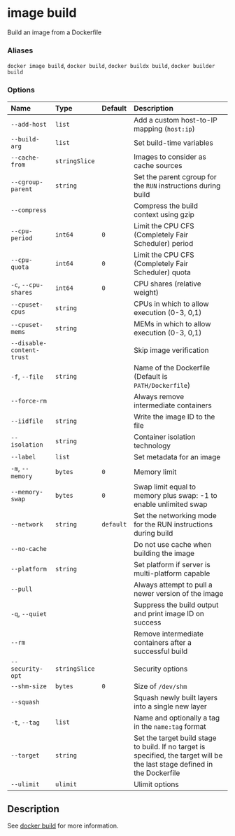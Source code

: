 # image build

<!---MARKER_GEN_START-->
Build an image from a Dockerfile

### Aliases

`docker image build`, `docker build`, `docker buildx build`, `docker builder build`

### Options

| Name                      | Type          | Default   | Description                                                                                                                 |
|:--------------------------|:--------------|:----------|:----------------------------------------------------------------------------------------------------------------------------|
| `--add-host`              | `list`        |           | Add a custom host-to-IP mapping (`host:ip`)                                                                                 |
| `--build-arg`             | `list`        |           | Set build-time variables                                                                                                    |
| `--cache-from`            | `stringSlice` |           | Images to consider as cache sources                                                                                         |
| `--cgroup-parent`         | `string`      |           | Set the parent cgroup for the `RUN` instructions during build                                                               |
| `--compress`              |               |           | Compress the build context using gzip                                                                                       |
| `--cpu-period`            | `int64`       | `0`       | Limit the CPU CFS (Completely Fair Scheduler) period                                                                        |
| `--cpu-quota`             | `int64`       | `0`       | Limit the CPU CFS (Completely Fair Scheduler) quota                                                                         |
| `-c`, `--cpu-shares`      | `int64`       | `0`       | CPU shares (relative weight)                                                                                                |
| `--cpuset-cpus`           | `string`      |           | CPUs in which to allow execution (0-3, 0,1)                                                                                 |
| `--cpuset-mems`           | `string`      |           | MEMs in which to allow execution (0-3, 0,1)                                                                                 |
| `--disable-content-trust` |               |           | Skip image verification                                                                                                     |
| `-f`, `--file`            | `string`      |           | Name of the Dockerfile (Default is `PATH/Dockerfile`)                                                                       |
| `--force-rm`              |               |           | Always remove intermediate containers                                                                                       |
| `--iidfile`               | `string`      |           | Write the image ID to the file                                                                                              |
| `--isolation`             | `string`      |           | Container isolation technology                                                                                              |
| `--label`                 | `list`        |           | Set metadata for an image                                                                                                   |
| `-m`, `--memory`          | `bytes`       | `0`       | Memory limit                                                                                                                |
| `--memory-swap`           | `bytes`       | `0`       | Swap limit equal to memory plus swap: -1 to enable unlimited swap                                                           |
| `--network`               | `string`      | `default` | Set the networking mode for the RUN instructions during build                                                               |
| `--no-cache`              |               |           | Do not use cache when building the image                                                                                    |
| `--platform`              | `string`      |           | Set platform if server is multi-platform capable                                                                            |
| `--pull`                  |               |           | Always attempt to pull a newer version of the image                                                                         |
| `-q`, `--quiet`           |               |           | Suppress the build output and print image ID on success                                                                     |
| `--rm`                    |               |           | Remove intermediate containers after a successful build                                                                     |
| `--security-opt`          | `stringSlice` |           | Security options                                                                                                            |
| `--shm-size`              | `bytes`       | `0`       | Size of `/dev/shm`                                                                                                          |
| `--squash`                |               |           | Squash newly built layers into a single new layer                                                                           |
| `-t`, `--tag`             | `list`        |           | Name and optionally a tag in the `name:tag` format                                                                          |
| `--target`                | `string`      |           | Set the target build stage to build. If no target is specified, the target will be the last stage defined in the Dockerfile |
| `--ulimit`                | `ulimit`      |           | Ulimit options                                                                                                              |


<!---MARKER_GEN_END-->

## Description

See [docker build](build.md) for more information.
